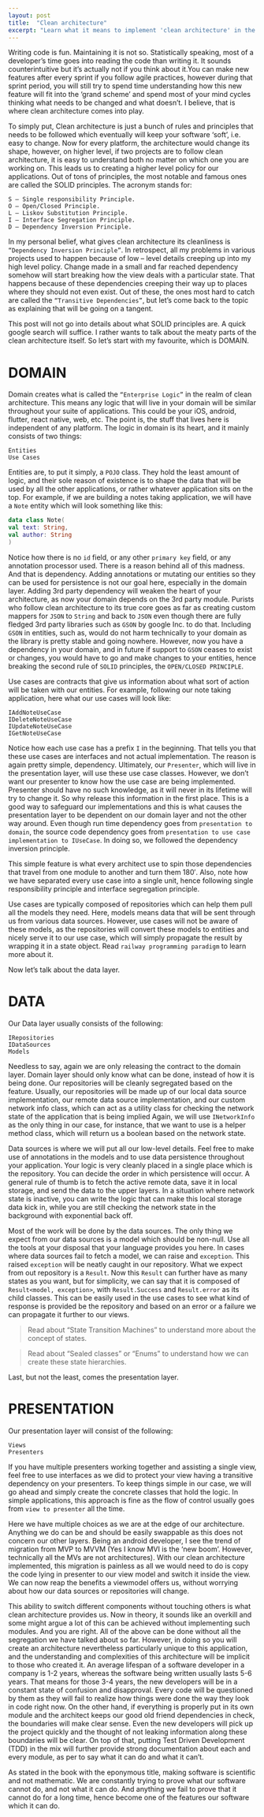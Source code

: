```yaml
---
layout: post
title:  "Clean architecture"
excerpt: "Learn what it means to implement 'clean architecture' in the project"
---
```

Writing code is fun. Maintaining it is not so. Statistically speaking, most of a developer’s time goes into reading the code than writing it. It sounds counterintuitive but it’s actually not if you think about it.You can make new features after every sprint if you follow agile practices, however during that sprint period, you will still try to spend time understanding how this new feature will fit into the ‘grand scheme’ and spend most of your mind cycles thinking what needs to be changed and what doesn’t. I believe, that is where clean architecture comes into play.

To simply put, Clean architecture is just a bunch of rules and principles that needs to be followed which eventually will keep your software ‘soft’, i.e. easy to change. Now for every platform, the architecture would change its shape, however, on higher level, if two projects are to follow clean architecture, it is easy to understand both no matter on which one you are working on. This leads us to creating a higher level policy for our applications.
Out of tons of principles, the most notable and famous ones are called the SOLID principles. The acronym stands for:
```
S – Single responsibility Principle.
O – Open/Closed Principle.
L – Liskov Substitution Principle.
I – Interface Segregation Principle.
D – Dependency Inversion Principle.
```
In my personal belief, what gives clean architecture its cleanliness is `“Dependency Inversion Principle”`. In retrospect, all my problems in various projects used to happen because of low – level details creeping up into my high level policy. Change made in a small and far reached dependency somehow will start breaking how the view deals with a particular state. That happens because of these dependencies creeping their way up to places where they should not even exist. Out of these, the ones most hard to catch are called the `“Transitive Dependencies”`, but let’s come back to the topic as explaining that will be going on a tangent.

This post will not go into details about what SOLID principles are. A quick google search will suffice. I rather wants to talk about the meaty parts of the clean architecture itself. So let’s start with my favourite, which is DOMAIN.

# DOMAIN
 
Domain creates what is called the `“Enterprise Logic”` in the realm of clean architecture. This means any logic that will live in your domain will be similar throughout your suite of applications. This could be your iOS, android, flutter, react native, web, etc. The point is, the stuff that lives here is independent of any platform. The logic in domain is its heart, and it mainly consists of two things:

    Entities
    Use Cases

Entities are, to put it simply, a `POJO` class. They hold the least amount of logic, and their sole reason of existence is to shape the data that will be used by all the other applications, or rather whatever application sits on the top. For example, if we are building a notes taking application, we will have a `Note` entity which will look something like this:

```kotlin
data class Note(
val text: String,
val author: String
)
```

Notice how there is no `id` field, or any other `primary key` field, or any annotation processor used. There is a reason behind all of this madness. And that is dependency.
Adding annotations or mutating our entities so they can be used for persistence is not our goal here, especially in the domain layer. Adding 3rd party dependency will weaken the heart of your architecture, as now your domain depends on the 3rd party module. Purists who follow clean architecture to its true core goes as far as creating custom mappers for `JSON` to `String` and back to `JSON` even though there are fully fledged 3rd party libraries such as `GSON` by google Inc. to do that. Including `GSON` in entities, such as, would do not harm technically to your domain as the library is pretty stable and going nowhere. However, now you have a dependency in your domain, and in future if support to `GSON` ceases to exist or changes, you would have to go and make changes to your entities, hence breaking the second rule of `SOLID` principles, the `OPEN/CLOSED PRINCIPLE`.

Use cases are contracts that give us information about what sort of action will be taken with our entities. For example, following our note taking application, here what our use cases will look like:
```
IAddNoteUseCase
IDeleteNoteUseCase
IUpdateNoteUseCase
IGetNoteUseCase
```
Notice how each use case has a prefix `I` in the beginning. That tells you that these use cases are interfaces and not actual implementation. The reason is again pretty simple, dependency. Ultimately, our `Presenter`, which will live in the presentation layer, will use these use case classes. However, we don’t want our presenter to know how the use case are being implemented. Presenter should have no such knowledge, as it will never in its lifetime will try to change it. So why release this information in the first place. This is a good way to safeguard our implementations and this is what causes the presentation layer to be dependent on our domain layer and not the other way around. Even though run time dependency goes from `presentation to domain`, the source code dependency goes from `presentation to use case implementation to IUseCase`. In doing so, we  followed the dependency inversion principle.

This simple feature is what every architect use to spin those dependencies that travel from one module to another and turn them 180′. Also, note how we have separated every use case into a single unit, hence following single responsibility principle and interface segregation principle.

Use cases are typically composed of repositories which can help them pull all the models they need. Here, models means data that will be sent through us from various data sources. However, use cases will not be aware of these models, as the repositories will convert these models to entities and nicely serve it to our use case, which will simply propagate the result by wrapping it in a state object. Read `railway programming paradigm` to learn more about it.

Now let’s talk about the data layer.

# DATA  

Our Data layer usually consists of the following:
```
IRepositories
IDataSources
Models
```
Needless to say, again we are only releasing the contract to the domain layer. Domain layer should only know what can be done, instead of how it is being done. Our repositories will be cleanly segregated based on the feature. Usually, our repositories will be made up of our local data source implementation, our remote data source implementation, and our custom network info class, which can act as a utility class for checking the network state of the application that is being implied Again, we will use `INetworkInfo` as the only thing in our case, for instance, that we want to use is a helper method class,  which will return us a boolean based on the network state.

Data sources is where we will put all our low-level details. Feel free to make use of annotations in the models and to use data persistence throughout your application. Your logic is very cleanly placed in a single place which is the repository. You can decide the order in which persistence will occur. A general rule of thumb is to fetch the active remote data, save it in local storage, and send the data to the upper layers. In a situation where network state is inactive, you can write the logic that can make this local storage data kick in, while you are still checking the network state in the background with exponential back off.

Most of the work will be done by the data sources. The only thing we expect from our data sources is a model which should be non-null. Use all the tools at your disposal that your language provides you here. In cases where data sources fail to fetch a model, we can raise and `exception`. This raised `exception` will be neatly caught in our repository. What we expect from out repository is a `Result`. Now this `Result` can further have as many states as you want, but for simplicity, we can say that it is composed of `Result<model, exception>`, with `Result.Success` and `Result.error` as its child classes. This can be easily used in the use cases to see what kind of response is provided be the repository and based on an error or a failure we can propagate it further to our views.

> Read about “State Transition Machines” to understand more about the concept of states. 

> Read about “Sealed classes” or “Enums” to understand how we can create these state hierarchies.

Last, but not the least, comes the presentation layer.

# PRESENTATION
 
Our presentation layer will consist of the following:
```
Views
Presenters
```
If you have multiple presenters working together and assisting a single view, feel free to use interfaces as we did to protect your view having a transitive dependency on your presenters. To keep things simple in our case, we will go ahead and simply create the concrete classes that hold the logic. In simple applications, this approach is fine as the flow of control usually goes from `view to presenter` all the time. 

Here we have multiple choices as we are at the edge of our architecture. Anything we do can be and should be easily swappable as this does not concern our other layers. Being an android developer, I see the trend of migration from MVP to MVVM (Yes I know MVI is the ‘new boom’. However, technically all the MVs are not architectures). With our clean architecture implemented, this migration is painless as all we would need to do is copy the code lying in presenter to our view model and switch it inside the view. We can now reap the benefits a viewmodel offers us, without worrying about how our data sources or repositories will change. 

This ability to switch different components without touching others is what clean architecture provides us. Now in theory, it sounds like an overkill and some might argue a lot of this can be achieved without implementing such modules. And you are right. All of the above can be done without all the segregation we have talked about so far. However, in doing so you will create an architecture nevertheless particularly unique to this application, and the understanding and complexities of this architecture will be implicit to those who created it. An average lifespan of a software developer in a company is 1-2 years, whereas the software being written usually lasts 5-6 years. That means for those 3-4 years, the new developers will be in a constant state of confusion and disapproval. Every code will be questioned by them as they will fail to realize how things were done the way they look in code right now. On the other hand, if everything is properly put in its own module and the architect keeps our good old friend dependencies in check, the boundaries will make clear sense. Even the new developers will pick up the project quickly and the thought of not leaking information along these boundaries will be clear. On top of that, putting Test Driven Development (TDD) in the mix will further provide strong documentation about each and every module, as per to say what it can do and what it can’t. 

As stated in the book with the eponymous title, making software is scientific and not mathematic. We are constantly trying to prove what our software cannot do, and not what it can do. And anything we fail to prove that it cannot do for a long time, hence become one of the features our software which it can do.